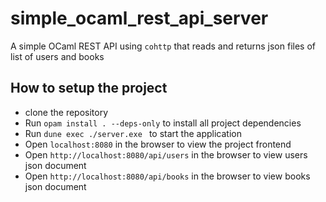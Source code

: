 # simple_ocaml_rest_api_server

A simple OCaml REST API using `cohttp` that reads and returns json files of list of users and books

## How to setup the project
- clone the repository
- Run `opam install . --deps-only` to install all project dependencies
- Run `dune exec ./server.exe ` to start the application 
- Open `localhost:8080` in the browser to view the project frontend
- Open `http://localhost:8080/api/users` in the browser to view users json document
- Open `http://localhost:8080/api/books` in the browser to view books json document